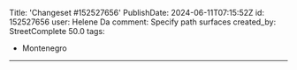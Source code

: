 Title: 'Changeset #152527656'
PublishDate: 2024-06-11T07:15:52Z
id: 152527656
user: Helene Da
comment: Specify path surfaces
created_by: StreetComplete 50.0
tags:
- Montenegro

---
